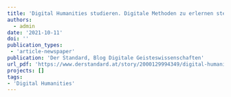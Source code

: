 ```yaml
---
title: 'Digital Humanities studieren. Digitale Methoden zu erlernen steht für Studierende hoch im Kurs'
authors:
  - admin
date: '2021-10-11'
doi: ''
publication_types:
 - 'article-newspaper'
publication: 'Der Standard, Blog Digitale Geisteswissenschaften'
url_pdf: 'https://www.derstandard.at/story/2000129994349/digital-humanities-studieren'
projects: []
tags:
- 'Digital Humanities'
---
```

